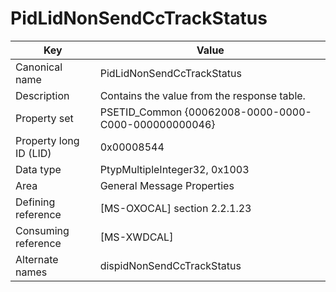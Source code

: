 # PidLidNonSendCcTrackStatus

| Key | Value |
|---|---|
| Canonical name | PidLidNonSendCcTrackStatus |
| Description | Contains the value from the response table. |
| Property set | PSETID_Common {00062008-0000-0000-C000-000000000046} |
| Property long ID (LID) | 0x00008544 |
| Data type | PtypMultipleInteger32, 0x1003 |
| Area | General Message Properties |
| Defining reference | [MS-OXOCAL] section 2.2.1.23 |
| Consuming reference | [MS-XWDCAL] |
| Alternate names | dispidNonSendCcTrackStatus |
